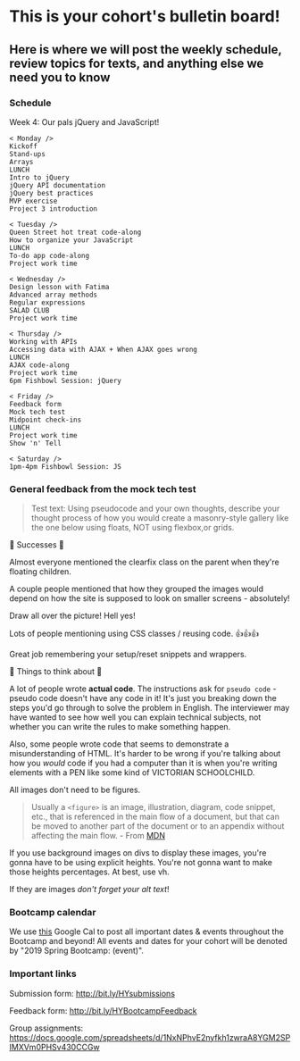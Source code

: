 # This is your cohort's bulletin board! 
## Here is where we will post the weekly schedule, review topics for texts, and anything else we need you to know

### Schedule

Week 4: Our pals jQuery and JavaScript!

```
< Monday />
Kickoff
Stand-ups
Arrays
LUNCH
Intro to jQuery
jQuery API documentation
jQuery best practices
MVP exercise
Project 3 introduction

< Tuesday /> 
Queen Street hot treat code-along
How to organize your JavaScript
LUNCH
To-do app code-along
Project work time

< Wednesday /> 
Design lesson with Fatima
Advanced array methods
Regular expressions
SALAD CLUB
Project work time

< Thursday /> 
Working with APIs
Accessing data with AJAX + When AJAX goes wrong
LUNCH
AJAX code-along
Project work time
6pm Fishbowl Session: jQuery

< Friday />
Feedback form
Mock tech test
Midpoint check-ins
LUNCH
Project work time
Show 'n' Tell

< Saturday />
1pm-4pm Fishbowl Session: JS
```
<!-- ### Review topics -->
### General feedback from the mock tech test

> Test text:
> Using pseudocode and your own thoughts, describe your thought process of how you would create a masonry-style gallery like the one below using floats, NOT using flexbox,or grids.

🎉 Successes 🎉 

Almost everyone mentioned the clearfix class on the parent when they're floating children.

A couple people mentioned that how they grouped the images would depend on how the site is supposed to look on smaller screens - absolutely!

Draw all over the picture! Hell yes!

Lots of people mentioning using CSS classes / reusing code. 👍👍👍

Great job remembering your setup/reset snippets and wrappers.

🔨 Things to think about 🔨 

A lot of people wrote **actual code**. The instructions ask for `pseudo code` - pseudo code doesn't have any code in it! It's just you breaking down the steps you'd go through to solve the problem in English. The interviewer may have wanted to see how well you can explain technical subjects, not whether you can write the rules to make something happen.

Also, some people wrote code that seems to demonstrate a misunderstanding of HTML. It's harder to be wrong if you're talking about how you _would_ code if you had a computer than it is when you're writing elements with a PEN like some kind of VICTORIAN SCHOOLCHILD.

All images don't need to be figures. 
  > Usually a `<figure>` is an image, illustration, diagram, code snippet, etc., that is referenced in the main flow of a document, but that can be moved to another part of the document or to an appendix without affecting the main flow. -  From [MDN](https://developer.mozilla.org/en-US/docs/Web/HTML/Element/figure)

If you use background images on divs to display these images, you're gonna have to be using explicit heights. You're not gonna want to make those heights percentages. At best, use vh.

If they are images _don't forget your alt text_!

### Bootcamp calendar
We use [this](https://calendar.google.com/calendar/embed?src=hackeryou.com_ckj6930nr6kraakaisos09cccs%40group.calendar.google.com&ctz=America%2FToronto) Google Cal to post all important dates & events throughout the Bootcamp and beyond! All events and dates for your cohort will be denoted by "2019 Spring Bootcamp: (event)".

### Important links
Submission form: http://bit.ly/HYsubmissions

Feedback form: http://bit.ly/HYBootcampFeedback

Group assignments: https://docs.google.com/spreadsheets/d/1NxNPhvE2nyfkh1zwraA8YGM2SPIMXVm0PHSv430CCGw

